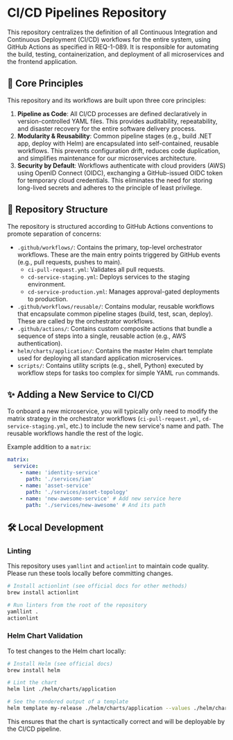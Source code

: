 # CI/CD Pipelines Repository

This repository centralizes the definition of all Continuous Integration and Continuous Deployment (CI/CD) workflows for the entire system, using GitHub Actions as specified in REQ-1-089. It is responsible for automating the build, testing, containerization, and deployment of all microservices and the frontend application.

## 🚀 Core Principles

This repository and its workflows are built upon three core principles:

1.  **Pipeline as Code**: All CI/CD processes are defined declaratively in version-controlled YAML files. This provides auditability, repeatability, and disaster recovery for the entire software delivery process.
2.  **Modularity & Reusability**: Common pipeline stages (e.g., build .NET app, deploy with Helm) are encapsulated into self-contained, reusable workflows. This prevents configuration drift, reduces code duplication, and simplifies maintenance for our microservices architecture.
3.  **Security by Default**: Workflows authenticate with cloud providers (AWS) using OpenID Connect (OIDC), exchanging a GitHub-issued OIDC token for temporary cloud credentials. This eliminates the need for storing long-lived secrets and adheres to the principle of least privilege.

## 📁 Repository Structure

The repository is structured according to GitHub Actions conventions to promote separation of concerns:

-   `.github/workflows/`: Contains the primary, top-level orchestrator workflows. These are the main entry points triggered by GitHub events (e.g., pull requests, pushes to main).
    -   `ci-pull-request.yml`: Validates all pull requests.
    -   `cd-service-staging.yml`: Deploys services to the staging environment.
    -   `cd-service-production.yml`: Manages approval-gated deployments to production.
-   `.github/workflows/reusable/`: Contains modular, reusable workflows that encapsulate common pipeline stages (build, test, scan, deploy). These are called by the orchestrator workflows.
-   `.github/actions/`: Contains custom composite actions that bundle a sequence of steps into a single, reusable action (e.g., AWS authentication).
-   `helm/charts/application/`: Contains the master Helm chart template used for deploying all standard application microservices.
-   `scripts/`: Contains utility scripts (e.g., shell, Python) executed by workflow steps for tasks too complex for simple YAML `run` commands.

## ✨ Adding a New Service to CI/CD

To onboard a new microservice, you will typically only need to modify the matrix strategy in the orchestrator workflows (`ci-pull-request.yml`, `cd-service-staging.yml`, etc.) to include the new service's name and path. The reusable workflows handle the rest of the logic.

Example addition to a `matrix`:

```yaml
matrix:
  service:
    - name: 'identity-service'
      path: './services/iam'
    - name: 'asset-service'
      path: './services/asset-topology'
    - name: 'new-awesome-service' # Add new service here
      path: './services/new-awesome' # And its path
```

## 🛠️ Local Development

### Linting

This repository uses `yamllint` and `actionlint` to maintain code quality. Please run these tools locally before committing changes.

```bash
# Install actionlint (see official docs for other methods)
brew install actionlint

# Run linters from the root of the repository
yamllint .
actionlint
```

### Helm Chart Validation

To test changes to the Helm chart locally:

```bash
# Install Helm (see official docs)
brew install helm

# Lint the chart
helm lint ./helm/charts/application

# See the rendered output of a template
helm template my-release ./helm/charts/application --values ./helm/charts/application/values.yaml
```

This ensures that the chart is syntactically correct and will be deployable by the CI/CD pipeline.